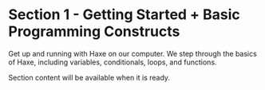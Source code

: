 # Section 1 - Getting Started + Basic Programming Constructs

Get up and running with Haxe on our computer. We step through the basics of Haxe, including variables, conditionals, loops, and functions.

Section content will be available when it is ready.